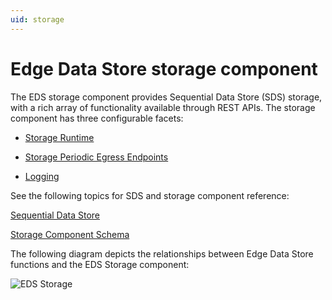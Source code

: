```yaml
---
uid: storage
---
```


# Edge Data Store storage component

The EDS storage component provides Sequential Data Store (SDS) storage, with a rich array of functionality available through REST APIs. The storage component has three configurable facets:

- [Storage Runtime](xref:storage_Runtime_schema)

- [Storage Periodic Egress Endpoints](xref:storage_PeriodicEgressEndpoints_schema)

- [Logging](xref:Storage_Logging_schema)

See the following topics for SDS and storage component reference:

[Sequential Data Store](xref:sdsOverview)

[Storage Component Schema](xref:storage_schema)

The following diagram depicts the relationships between Edge Data Store functions and the EDS Storage component:

![EDS Storage](https://osisoft.github.io/Edge-Data-Store-Docs/V1/images/EDSStorage.jpg "EDS Storage")
